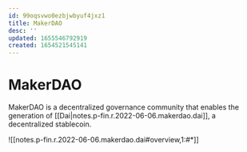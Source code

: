 ```yaml
---
id: 99oqsvwo0ezbjwbyuf4jxz1
title: MakerDAO
desc: ''
updated: 1655546792919
created: 1654521545141
---
```

# MakerDAO

MakerDAO is a decentralized governance community that enables the generation of [[Dai|notes.p-fin.r.2022-06-06.makerdao.dai]], a decentralized stablecoin.

![[notes.p-fin.r.2022-06-06.makerdao.dai#overview,1:#*]]